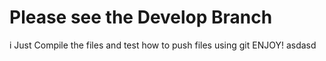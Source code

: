 # Please see the Develop Branch
i Just Compile the files and test how to push files using git
ENJOY!
asdasd
